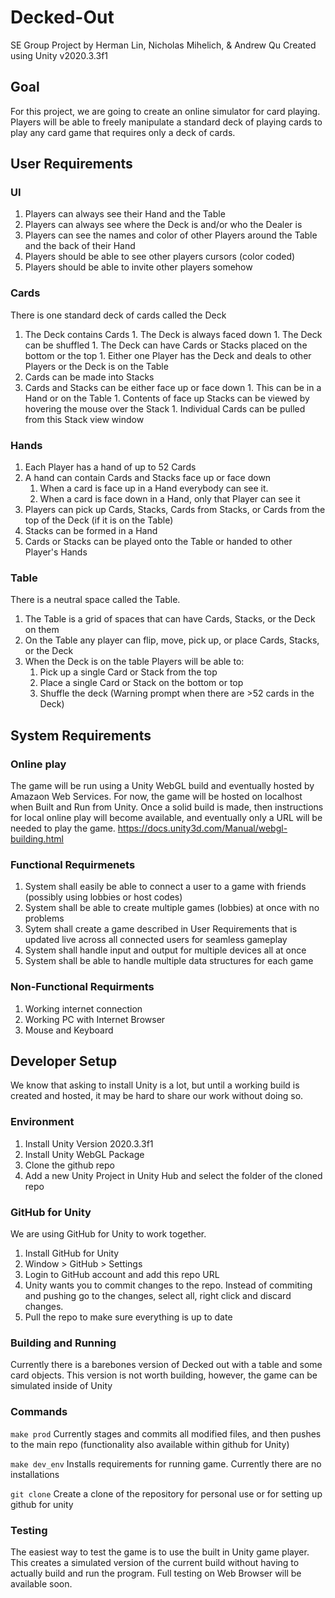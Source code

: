 # Decked-Out
SE Group Project by Herman Lin, Nicholas Mihelich, &amp; Andrew Qu
Created using Unity v2020.3.3f1

## Goal
For this project, we are going to create an online simulator for card playing. Players will be able to freely manipulate a standard deck of playing cards to play any card game
that requires only a deck of cards.


## User Requirements
### UI

1. Players can always see their Hand and the Table
1. Players can always see where the Deck is and/or who the Dealer is
1. Players can see the names and color of other Players around the Table and the back of their Hand
1. Players should be able to see other players cursors (color coded) 
1. Players should be able to invite other players somehow

### Cards
There is one standard deck of cards called the Deck
   1. The Deck contains Cards
     1. The Deck is always faced down
     1. The Deck can be shuffled
     1. The Deck can have Cards or Stacks placed on the bottom or the top
     1. Either one Player has the Deck and deals to other Players or the Deck is on the Table
   1. Cards can be made into Stacks
   1. Cards and Stacks can be either face up or face down
     1. This can be in a Hand or on the Table
     1. Contents of face up Stacks can be viewed by hovering the mouse over the Stack
     1. Individual Cards can be pulled from this Stack view window

### Hands
1. Each Player has a hand of up to 52 Cards
1. A hand can contain Cards and Stacks face up or face down
   1. When a card is face up in a Hand everybody can see it.
   1. When a card is face down in a Hand, only that Player can see it
1. Players can pick up Cards, Stacks, Cards from Stacks, or Cards from the top of the Deck (if it is on the Table)
1. Stacks can be formed in a Hand
1. Cards or Stacks can be played onto the Table or handed to other Player's Hands

### Table
There is a neutral space called the Table.
1. The Table is a grid of spaces that can have Cards, Stacks, or the Deck on them
1. On the Table any player can flip, move, pick up, or place Cards, Stacks, or the Deck
1. When the Deck is on the table Players will be able to:
   1. Pick up a single Card or Stack from the top
   1. Place a single Card or Stack on the bottom or top
   1. Shuffle the deck (Warning prompt when there are >52 cards in the Deck)


## System Requirements

### Online play
The game will be run using a Unity WebGL build and eventually hosted by Amazaon Web Services. 
For now, the game will be hosted on localhost when Built and Run from Unity. Once a solid build
is made, then instructions for local online play will become available, and eventually only a URL will be
needed to play the game.
https://docs.unity3d.com/Manual/webgl-building.html

### Functional Requirmenets
1. System shall easily be able to connect a user to a game with friends (possibly using lobbies or host codes)
1. System shall be able to create multiple games (lobbies) at once with no problems
1. Sytem shall create a game described in User Requirements that is updated live across all connected users for seamless gameplay
1. System shall handle input and output for multiple devices all at once
1. System shall be able to handle multiple data structures for each game

### Non-Functional Requirments
1. Working internet connection
1. Working PC with Internet Browser
1. Mouse and Keyboard

## Developer Setup
We know that asking to install Unity is a lot, but until a working build is created and hosted,
it may be hard to share our work without doing so.

### Environment
1. Install Unity Version 2020.3.3f1
1. Install Unity WebGL Package
1. Clone the github repo
1. Add a new Unity Project in Unity Hub and select the folder of the cloned repo

### GitHub for Unity
We are using GitHub for Unity to work together.
1. Install GitHub for Unity
2. Window > GitHub > Settings
3. Login to GitHub account and add this repo URL
4. Unity wants you to commit changes to the repo. Instead of commiting and pushing go to the changes, select all, right click and discard changes.
6. Pull the repo to make sure everything is up to date

### Building and Running
Currently there is a barebones version of Decked out with a table and some card objects. This version is not worth building, however, the game can
be simulated inside of Unity

### Commands
`make prod`
Currently stages and commits all modified files, and then pushes to the main repo
(functionality also available within github for Unity)

`make dev_env`
Installs requirements for running game.
Currently there are no installations

`git clone`
Create a clone of the repository for personal use or for setting up github for unity

### Testing
The easiest way to test the game is to use the built in Unity game player. This creates a simulated version of the current build without having to 
actually build and run the program. 
Full testing on Web Browser will be available soon.
